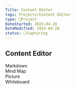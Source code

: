 ```yaml
---
Title: Content Editor
tags: Projects/Content Editor
type: 🚀Project
DateStarted: 2023-04-28
DateModified: 2023-04-28
status: ⚪Capturing
---
```


## Content Editor

Markdown  
Mind Map  
Picture  
Whiteboard
